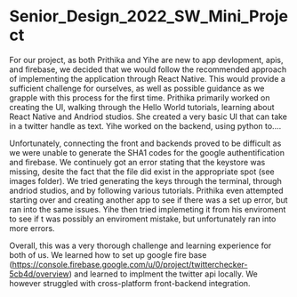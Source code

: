 # Senior_Design_2022_SW_Mini_Project

For our project, as both Prithika and Yihe are new to app devlopment, apis, and firebase, we decided that we would follow the recommended approach
of implementing the application through React Native. This would provide a sufficient challenge for ourselves, as well as possible guidance as we
grapple with this process for the first time. Prithika primarily worked on creating the UI, walking through the Hello World tutorials, learning 
about React Native and Andriod studios. She created a very basic UI that can take in a twitter handle as text. Yihe worked on the backend, using 
python to....

Unfortunately, connecting the front and backends proved to be difficult as we were unable to generate the SHA1 codes for the google authentification
and firebase. We continuely got an error stating that the keystore was missing, desite the fact that the file did exist in the appropriate spot (see 
images folder). We tried generating the keys through the terminal, through andriod studios, and by following various tutorials. Prithika even 
attempted starting over and creating another app to see if there was a set up error, but ran into the same issues. Yihe then tried implemeting it from
his enviroment to see if t was possibly an enviroment mistake, but unfortunately ran into more errors.

Overall, this was a very thorough challenge and learning experience for both of us. We learned how to set up google fire base (https://console.firebase.google.com/u/0/project/twitterchecker-5cb4d/overview)
and learned to implment the twitter api locally. We however struggled with cross-platform front-backend integration.
